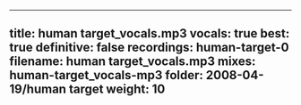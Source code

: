 
---
title: human target_vocals.mp3
vocals: true
best: true
definitive: false
recordings: human-target-0
filename: human target_vocals.mp3
mixes: human-target_vocals-mp3
folder: 2008-04-19/human target
weight: 10
---
